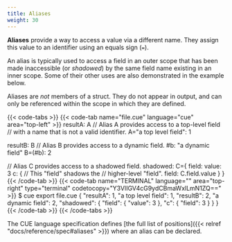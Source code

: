 ```yaml
---
title: Aliases
weight: 30
---
```


**Aliases** provide a way to access a value via a different name.
They assign this value to an identifier using an equals sign (`=`).

An alias is typically used to access a field in an outer scope that has been
made inaccessible (or *shadowed*) by the same field name existing in an inner
scope.
Some of their other uses are also demonstrated in the example below.

Aliases are *not* members of a struct.
They do not appear in output, and can only be referenced within the scope in
which they are defined.

{{< code-tabs >}}
{{< code-tab name="file.cue" language="cue" area="top-left" >}}
resultA: A
// Alias A provides access to a top-level field
// with a name that is not a valid identifier.
A="a top level field": 1

resultB: B
// Alias B provides access to a dynamic field.
#b:     "a dynamic field"
B=(#b): 2

// Alias C provides access to a shadowed field.
shadowed: C={
	field: value: 3
	c: {
		// This "field" shadows the
		// higher-level "field".
		field: C.field.value
	}
}
{{< /code-tab >}}
{{< code-tab name="TERMINAL" language="" area="top-right" type="terminal" codetocopy="Y3VlIGV4cG9ydCBmaWxlLmN1ZQ==" >}}
$ cue export file.cue
{
    "resultA": 1,
    "a top level field": 1,
    "resultB": 2,
    "a dynamic field": 2,
    "shadowed": {
        "field": {
            "value": 3
        },
        "c": {
            "field": 3
        }
    }
}
{{< /code-tab >}}
{{< /code-tabs >}}

The CUE language specification defines
[the full list of positions]({{< relref "docs/reference/spec#aliases" >}})
where an alias can be declared.
